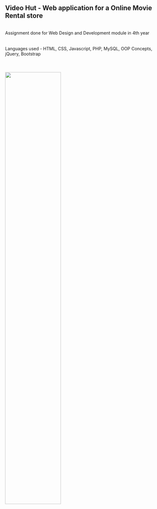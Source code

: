 <h2>Video Hut - Web application for a Online Movie Rental store</h2><br>
Assignment done for Web Design and Development module in 4th year<br><br><br>
Languages used - HTML, CSS, Javascript, PHP, MySQL, OOP Concepts, jQuery, Bootstrap <br><br><br><br>
<img src="https://sites.google.com/a/my.westminster.ac.uk/oshadhi-the-ui-ux-designer/pic2.png" style="width:60%;align:center;">
